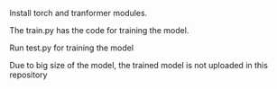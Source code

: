Install torch and tranformer modules.

The train.py has the code for training the model. 

Run test.py for training the model

Due to big size of the model, the trained model is not uploaded in this repository

